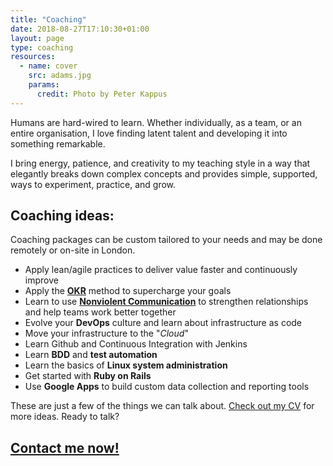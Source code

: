 ```yaml
---
title: "Coaching"
date: 2018-08-27T17:10:30+01:00
layout: page
type: coaching
resources:
  - name: cover
    src: adams.jpg
    params:
      credit: Photo by Peter Kappus
---
```


Humans are hard-wired to learn. Whether individually, as a team, or an entire organisation, I love finding latent talent and developing it into something remarkable.

I bring energy, patience, and creativity to my teaching style in a way that elegantly breaks down complex concepts and provides simple, supported, ways to experiment, practice, and grow.

## Coaching ideas:

Coaching packages can be custom tailored to your needs and may be done remotely or on-site in London.


>
 * Apply lean/agile practices to deliver value faster and continuously improve
 * Apply the **[OKR](/okr)** method to supercharge your goals
 * Learn to use [**Nonviolent Communication**](/nvc) to strengthen relationships and help teams work better together
 * Evolve your **DevOps** culture and learn about infrastructure as code
 * Move your infrastructure to the "_Cloud_"
 * Learn Github and Continuous Integration with Jenkins
 * Learn **BDD** and **test automation**
 * Learn the basics of **Linux system administration**
 * Get started with **Ruby on Rails**
 * Use **Google Apps** to build custom data collection and reporting tools
 
These are just a few of the things we can talk about. [Check out my CV](/cv) for more ideas. Ready to talk?
 
## [Contact me now!](/contact)
